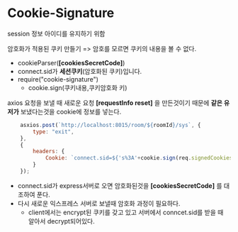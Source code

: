 # Cookie-Signature
session 정보 아이디를 유지하기 위함
 
암호화가 적용된 쿠키 만들기 => 암호를 모르면 쿠키의 내용을 볼 수 없다. 
- cookieParser(**[cookiesSecretCode]**)
- connect.sid가 **세션쿠키**(암호화된 쿠키)입니다.  
- require("cookie-signature")
  - cookie.sign(쿠키내용,쿠키암호화 키)

axios 요청을 보낼 때 새로운 요청 **[requestInfo reset]** 을 만든것이기 때문에 **같은 유저가** 보냈다는것을 cookie에 정보를 넣는다.
```js 
    asxios.post(`http://localhost:8015/room/${roomId}/sys`, {
        type: "exit",
    }, 
    {
        headers: {
            Cookie: `connect.sid=${'s%3A'+cookie.sign(req.signedCookies['connect.sid'], process.env.COOKIE_SECRET)}`,
        }
    });
```
- connect.sid가 express서버로 오면 암호화된것을 **[cookiesSecretCode]** 를 대조하여 푼다. 
- 다시 새로운 익스프레스 서버로 보낼때 암호화 과정이 필요하다. 
  - client에서는 encrypt된 쿠키를 갖고 있고 서버에서 conncet.sid를 받을 때 알아서 decrypt되어있다. 